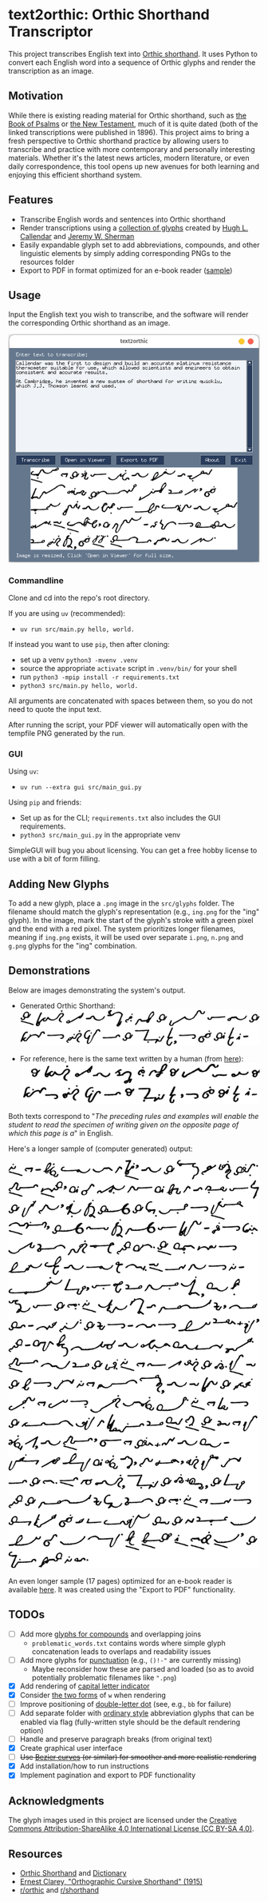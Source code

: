 # text2orthic: Orthic Shorthand Transcriptor

This project transcribes English text into [Orthic shorthand](https://orthic.shorthand.fun/). It uses Python to convert each English word into a sequence of Orthic glyphs and render the transcription as an image.

## Motivation
While there is existing reading material for Orthic shorthand, such as [the Book of Psalms](https://orthic.shorthand.fun/assets/reading/Orthic%20Psalms%201-20%20(Full%20Style)%201896%20Stevens.pdf) or [the New Testament](https://cdm15457.contentdm.oclc.org/digital/collection/p15457coll1/id/195/rec/1), much of it is quite dated (both of the linked transcriptions were published in 1896). This project aims to bring a fresh perspective to Orthic shorthand practice by allowing users to transcribe and practice with more contemporary and personally interesting materials. Whether it's the latest news articles, modern literature, or even daily correspondence, this tool opens up new avenues for both learning and enjoying this efficient shorthand system.


## Features
- Transcribe English words and sentences into Orthic shorthand
- Render transcriptions using a [collection of glyphs](https://orthic.shorthand.fun/manual#the-cursive-alphabet) created by [Hugh L. Callendar](https://en.wikipedia.org/wiki/Hugh_Longbourne_Callendar) and [Jeremy W. Sherman](https://jeremywsherman.com/)
- Easily expandable glyph set to add abbreviations, compounds, and other linguistic elements by simply adding corresponding PNGs to the resources folder
- Export to PDF in format optimized for an e-book reader ([sample](https://raw.githubusercontent.com/rmattila/text2orthic/main/resources/demo_ebook.pdf))

## Usage
Input the English text you wish to transcribe, and the software will render the corresponding Orthic shorthand as an image.

![Screenshot of text2orthic](resources/demo_gui.png)

### Commandline
Clone and cd into the repo's root directory.

If you are using `uv` (recommended):

* `uv run src/main.py hello, world.`

If instead you want to use `pip`, then after cloning:

* set up a venv `python3 -mvenv .venv`
* source the appropriate `activate` script in `.venv/bin/` for your shell
* run `python3 -mpip install -r requirements.txt`
* `python3 src/main.py hello, world.`

All arguments are concatenated with spaces between them, so you do not need to quote the input text.

After running the script, your PDF viewer will automatically open with the tempfile PNG generated by the run.

### GUI
Using `uv`:

* `uv run --extra gui src/main_gui.py`

Using `pip` and friends:

* Set up as for the CLI; `requirements.txt` also includes the GUI requirements.
* `python3 src/main_gui.py` in the appropriate venv

SimpleGUI will bug you about licensing. You can get a free hobby license to use with a bit of form filling.

## Adding New Glyphs
To add a new glyph, place a `.png` image in the `src/glyphs` folder. The filename should match the glyph's representation (e.g., `ing.png` for the "ing" glyph). In the image, mark the start of the glyph's stroke with a green pixel and the end with a red pixel. The system prioritizes longer filenames, meaning if `ing.png` exists, it will be used over separate `i.png`, `n.png` and `g.png` glyphs for the "ing" combination.

## Demonstrations
Below are images demonstrating the system's output.

- Generated Orthic Shorthand:
  ![Generated Orthic Shorthand](resources/demo_generated.png)

- For reference, here is the same text written by a human (from [here](https://orthic.shorthand.fun/manual#specimen-of-fully-written-style)):
  ![Handwritten Orthic Shorthand](resources/demo_handwritten.png)

Both texts correspond to "_The preceding rules and examples will enable the
student to read the specimen of writing given on the opposite page of which
this page is a_" in English.

Here's a longer sample of (computer generated) output:

![Longer Generated Orthic Shorthand](resources/demo_longer.png)

An even longer sample (17 pages) optimized for an e-book reader is available [here](https://raw.githubusercontent.com/rmattila/text2orthic/main/resources/demo_ebook.pdf). It was created using the "Export to PDF" functionality.

## TODOs

- [ ] Add more [glyphs for compounds](https://orthic.shorthand.fun/manual#how-to-write-and-join-the-characters) and overlapping joins
  - `problematic_words.txt` contains words where simple glyph concatenation leads to overlaps and readability issues
- [ ] Add more glyphs for [punctuation](https://orthic.shorthand.fun/manual#punctuation) (e.g., `()!-"` are currently missing)
  - Maybe reconsider how these are parsed and loaded (so as to avoid potentially problematic filenames like `".png`)
- [x] Add rendering of [capital letter indicator](https://orthic.shorthand.fun/manual#initial-capitals)
- [x] Consider [the two forms](https://orthic.shorthand.fun/manual#W-join) of `w` when rendering
- [ ] Improve positioning of [double-letter dot](https://orthic.shorthand.fun/manual#doubled-letters) (see, e.g., `bb` for failure)
- [ ] Add separate folder with [ordinary style](https://orthic.shorthand.fun/manual#ordinary-style) abbreviation glyphs that can be enabled via flag (fully-written style should be the default rendering option)
- [ ] Handle and preserve paragraph breaks (from original text)
- [x] Create graphical user interface
- [ ] ~~Use [Bezier curves](https://github.com/vbrg/melin) (or similar) for smoother and more realistic rendering~~
- [x] Add installation/how to run instructions
- [x] Implement pagination and export to PDF functionality

## Acknowledgments
The glyph images used in this project are licensed under the [Creative Commons Attribution-ShareAlike 4.0 International License (CC BY-SA 4.0)](https://creativecommons.org/licenses/by-sa/4.0/).

## Resources

- [Orthic Shorthand](https://orthic.shorthand.fun/) and [Dictionary](https://orthic.shorthand.fun/dictionary)
- [Ernest Clarey, "Orthographic Cursive Shorthand" (1915)](https://recordsearch.naa.gov.au/SearchNRetrieve/Interface/ViewImage.aspx?B=3408323)
- [r/orthic](https://old.reddit.com/r/orthic/) and [r/shorthand](https://old.reddit.com/r/shorthand/)

